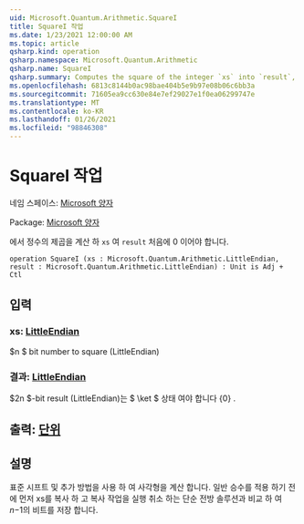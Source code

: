 ```yaml
---
uid: Microsoft.Quantum.Arithmetic.SquareI
title: SquareI 작업
ms.date: 1/23/2021 12:00:00 AM
ms.topic: article
qsharp.kind: operation
qsharp.namespace: Microsoft.Quantum.Arithmetic
qsharp.name: SquareI
qsharp.summary: Computes the square of the integer `xs` into `result`, which must be zero initially.
ms.openlocfilehash: 6813c8144b0ac98bae404b5e9b97e08b06c6bb3a
ms.sourcegitcommit: 71605ea9cc630e84e7ef29027e1f0ea06299747e
ms.translationtype: MT
ms.contentlocale: ko-KR
ms.lasthandoff: 01/26/2021
ms.locfileid: "98846308"
---
```

# <a name="squarei-operation"></a>SquareI 작업

네임 스페이스: [Microsoft 양자](xref:Microsoft.Quantum.Arithmetic)

Package: [Microsoft 양자](https://nuget.org/packages/Microsoft.Quantum.Numerics)


에서 정수의 제곱을 계산 하 `xs` 여 `result` 처음에 0 이어야 합니다.

```qsharp
operation SquareI (xs : Microsoft.Quantum.Arithmetic.LittleEndian, result : Microsoft.Quantum.Arithmetic.LittleEndian) : Unit is Adj + Ctl
```


## <a name="input"></a>입력

### <a name="xs--littleendian"></a>xs: [LittleEndian](xref:Microsoft.Quantum.Arithmetic.LittleEndian)

$n $ bit number to square (LittleEndian)


### <a name="result--littleendian"></a>결과: [LittleEndian](xref:Microsoft.Quantum.Arithmetic.LittleEndian)

$2n $-bit result (LittleEndian)는 $ \ket $ 상태 여야 합니다 {0} .



## <a name="output--unit"></a>출력: [단위](xref:microsoft.quantum.lang-ref.unit)



## <a name="remarks"></a>설명

표준 시프트 및 추가 방법을 사용 하 여 사각형을 계산 합니다. 일반 승수를 적용 하기 전에 먼저 xs를 복사 하 고 복사 작업을 실행 취소 하는 단순 전방 솔루션과 비교 하 여 $n-$1의 비트를 저장 합니다.